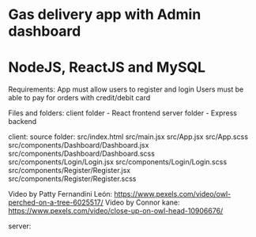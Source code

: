 # Gas delivery app with Admin dashboard

# NodeJS, ReactJS and MySQL

Requirements:
App must allow users to register and login
Users must be able to pay for orders with credit/debit card

Files and folders:
client folder - React frontend
server folder - Express backend

client:
source folder:
src/index.html
src/main.jsx
src/App.jsx
src/App.scss
src/components/Dashboard/Dashboard.jsx
src/components/Dashboard/Dashboard.scss
src/components/Login/Login.jsx
src/components/Login/Login.scss
src/components/Register/Register.jsx
src/components/Register/Register.scss

Video by Patty Fernandini León: https://www.pexels.com/video/owl-perched-on-a-tree-6025517/
Video by Connor kane: https://www.pexels.com/video/close-up-on-owl-head-10906676/

server:
